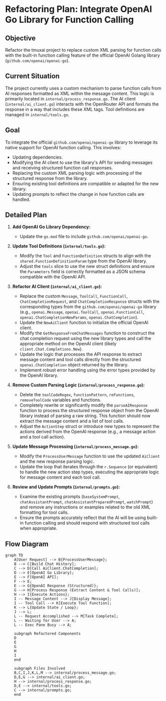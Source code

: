# Refactoring Plan: Integrate OpenAI Go Library for Function Calling

## Objective

Refactor the tmuxai project to replace custom XML parsing for function calls with the built-in function calling feature of the official OpenAI Golang library (`github.com/openai/openai-go`).

## Current Situation

The project currently uses a custom mechanism to parse function calls from AI responses formatted as XML within the message content. This logic is primarily located in `internal/process_response.go`. The AI client (`internal/ai_client.go`) interacts with the OpenRouter API and formats the response in a way that includes these XML tags. Tool definitions are managed in `internal/tools.go`.

## Goal

To integrate the official `github.com/openai/openai-go` library to leverage its native support for OpenAI function calling. This involves:

- Updating dependencies.
- Modifying the AI client to use the library's API for sending messages and receiving structured function call responses.
- Replacing the custom XML parsing logic with processing of the structured response from the library.
- Ensuring existing tool definitions are compatible or adapted for the new library.
- Updating prompts to reflect the change in how function calls are handled.

## Detailed Plan

1.  **Add OpenAI Go Library Dependency:**

    - Update the `go.mod` file to include `github.com/openai/openai-go`.

2.  **Update Tool Definitions (`internal/tools.go`):**

    - Modify the `Tool` and `FunctionDefinition` structs to align with the `shared.FunctionDefinitionParam` type from the OpenAI library.
    - Adjust the `tools` slice to use the new struct definitions and ensure the `Parameters` field is correctly formatted as a JSON schema compatible with the OpenAI API.

3.  **Refactor AI Client (`internal/ai_client.go`):**

    - Replace the custom `Message`, `ToolCall`, `FunctionCall`, `ChatCompletionRequest`, and `ChatCompletionResponse` structs with the corresponding types from the `github.com/openai/openai-go` library (e.g., `openai.Message`, `openai.ToolCall`, `openai.FunctionCall`, `openai.ChatCompletionNewParams`, `openai.ChatCompletion`).
    - Update the `NewAiClient` function to initialize the official OpenAI client.
    - Modify the `GetResponseFromChatMessages` function to construct the chat completion request using the new library types and call the appropriate method on the OpenAI client (likely `client.Chat.Completions.New`).
    - Update the logic that processes the API response to extract message content and tool calls directly from the structured `openai.ChatCompletion` object returned by the library.
    - Implement robust error handling using the error types provided by the OpenAI library.

4.  **Remove Custom Parsing Logic (`internal/process_response.go`):**

    - Delete the `toolCodeRegex`, `functionPattern`, `reFunctions`, `removeToolCode` variables and functions.
    - Completely rewrite or significantly modify the `parseAIResponse` function to process the structured response object from the OpenAI library instead of parsing a raw string. This function should now extract the message content and a list of tool calls.
    - Adjust the `ActionStep` struct or introduce new types to represent the actions derived from the OpenAI response (e.g., a message action and a tool call action).

5.  **Update Message Processing (`internal/process_message.go`):**

    - Modify the `ProcessUserMessage` function to use the updated `AiClient` and the new response parsing logic.
    - Update the loop that iterates through the `r.Sequence` (or equivalent) to handle the new action step types, executing the appropriate logic for message content and each tool call.

6.  **Review and Update Prompts (`internal/prompts.go`):**
    - Examine the existing prompts (`baseSystemPrompt`, `chatAssistantPrompt`, `chatAssistantPreparedPrompt`, `watchPrompt`) and remove any instructions or examples related to the old XML formatting for tool calls.
    - Ensure the prompts accurately reflect that the AI will be using built-in function calling and should respond with structured tool calls when appropriate.

## Flow Diagram

```mermaid
graph TD
    A[User Request] --> B{ProcessUserMessage};
    B --> C[Build Chat History];
    C --> D[Call AiClient.ChatCompletion];
    D --> E[OpenAI Go Library];
    E --> F[OpenAI API];
    F --> E;
    E --> G{OpenAI Response (Structured)};
    G --> H[Process Response (Extract Content & Tool Calls)];
    H --> I{Execute Actions};
    I -- Message Content --> J[Display Message];
    I -- Tool Call --> K[Execute Tool Function];
    K --> L{Update State / Loop};
    J --> L;
    L -- Request Accomplished --> M[Task Complete];
    L -- Waiting for User --> A;
    L -- Exec Pane Busy --> A;

    subgraph Refactored Components
    D
    E
    G
    H
    I
    end

    subgraph Files Involved
    B,C,I,J,K,L,M --> internal/process_message.go;
    D,E,G --> internal/ai_client.go;
    H --> internal/process_response.go;
    D,E --> internal/tools.go;
    C --> internal/prompts.go;
    end
```
